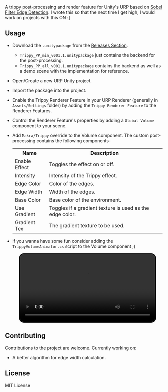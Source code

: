  A trippy post-processing and render feature for Unity's URP based on [Sobel Filter Edge Detection](https://en.wikipedia.org/wiki/Sobel_operator). I wrote this so that the next time I get high, I would work on projects with this ON :] 

## Usage
* Download the `.unitypackage` from the [Releases Section](https://github.com/aniketrajnish/TrippyPostProcessing-Unity/releases/tag/v001).
  * `Trippy_PP_min_v001.1.unitypackage` just contains the backend for the post-processing.
  * `Trippy_PP_all_v001.1.unitypackage` contains the backend as well as a demo scene with the implementation for reference.
* Open/Create a new URP Unity project.
* Import the package into the project.
* Enable the Trippy Renderer Feature in your URP Renderer (generally in `Assets/Settings` folder) by adding the `Trippy Renderer Feature` to the Renderer Features.
* Control the Renderer Feature's properties by adding a `Global Volume` component to your scene.
* Add `Makra/Trippy` override to the Volume component. The custom post-processing contains the following components-    
  <table class = "custom-table">
    <tr>
      <th>Name</th>
      <th>Description</th>
    </tr>
    <tr>
      <td>Enable Effect</td>
      <td>Toggles the effect on or off.</td>
    </tr>
    <tr>
      <td>Intensity</td>
      <td>Intensity of the Trippy effect.</td>
    </tr>
    <tr>
      <td>Edge Color</td>
      <td>Color of the edges.</td>
    </tr>
    <tr>
      <td>Edge Width</td>
      <td>Width of the edges.</td>
    </tr>
    <tr>
      <td>Base Color</td>
      <td>Base color of the environment.</td>
    </tr>
    <tr>
      <td>Use Gradient</td>
      <td>Toggles if a gradient texture is used as the edge color.</td>
    </tr>
    <tr>
      <td>Gradient Tex</td>
      <td>The gradient texture to be used.</td>
    </tr>
  </table>

* If you wanna have some fun consider adding the `TrippyVolumeAnimator.cs` script to the Volume component ;)
  <center>
  <video controls loop style="width: 90%; border: 3px solid black; border-radius: 15px;">
    <source src="https://github.com/aniketrajnish/TrippyPostProcessing-Unity/assets/58925008/c0dd9c55-ced7-45ee-85c3-e9a21e509cb7" type="video/mp4">
  </video>
  </center>

## Contributing
Contributions to the project are welcome. Currently working on:
* A better algorithm for edge width calculation. 
  
## License
MIT License

